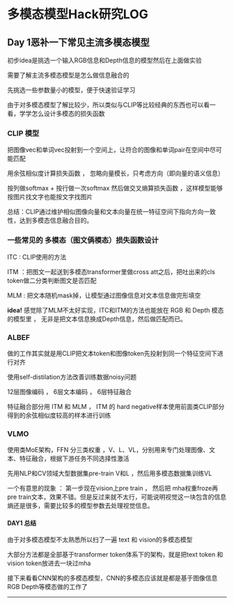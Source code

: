 # 多模态模型Hack研究LOG

## Day 1恶补一下常见主流多模态模型

初步idea是挑选一个输入RGB信息和Depth信息的模型然后在上面做实验

需要了解主流多模态模型是怎么做信息融合的

先挑选一些参数量小的模型，便于快速验证学习

由于对多模态模型了解比较少，所以类似与CLIP等比较经典的东西也可以看一看，学学怎么设计多模态的损失函数

### CLIP 模型 

把图像vec和单词vec投射到一个空间上，让符合的图像和单词pair在空间中尽可能匹配

用余弦相似度计算损失函数 ， 忽略向量模长，只考虑方向（即向量的语义信息）

按列做softmax + 按行做一次softmax 然后做交叉熵算损失函数 ，这样模型能够按图片找文字也能按文字找图片

总结：CLIP通过维护相似图像向量和文本向量在统一特征空间下指向方向一致性，达到多模态信息融合目的。

### 一些常见的 多模态（图文俩模态）损失函数设计

ITC : CLIP使用的方法

ITM ：把图文一起送到多模态transformer里做cross att之后，把吐出来的cls token做二分类判断图文是否匹配

MLM : 把文本随机mask掉，让模型通过图像信息对文本信息做完形填空

**idea!**
感觉除了MLM不太好实现，ITC和ITM的方法也能放在 RGB 和 Depth 模态的模型里 ， 无非是把文本信息换成Depth信息，然后做匹配而已。


### ALBEF

做的工作其实就是用CLIP把文本token和图像token先投射到同一个特征空间下进行对齐

使用self-distilation方法改善训练数据noisy问题

12层图像编码 ， 6层文本编码 ， 6层特征融合

特征融合部分用 ITM 和 MLM ， ITM 的 hard negative样本使用前面类CLIP部分得到的余弦相似度较高的样本进行训练

### VLMO 

使用类MoE架构，FFN 分三类权重 ，V、L、VL，分别用来专门处理图像、文本、特征融合，根据下游任务不同选择性激活

先用NLP和CV领域大型数据集pre-train V和L ，然后用多模态数据集训练VL

一个有意思的现象 ： 第一步现在vision上pre train ， 然后把 mha权重froze再pre train文本，效果不错。但是反过来就不太行，可能说明视觉这一块包含的信息熵还是很多，需要比较多的模型参数去处理视觉信息。

#### DAY1 总结

由于对多模态模型不太熟悉所以扫了一遍 text 和 vision的多模态模型

大部分方法都是全部基于transformer token体系下的架构，就是把text token 和 vision token放进去一块过mha

接下来看看CNN架构的多模态模型，CNN的多模态应该就是都是基于图像信息RGB Depth等模态做的工作了

---



